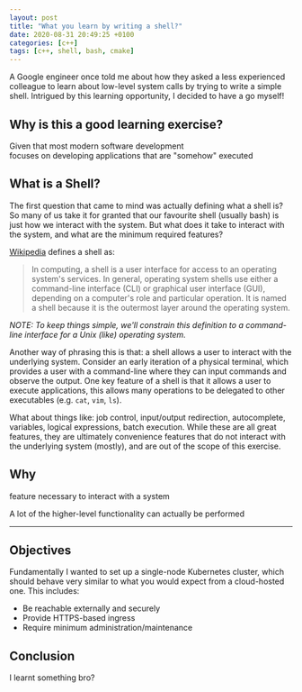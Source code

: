 ```yaml
---
layout: post
title: "What you learn by writing a shell?"
date: 2020-08-31 20:49:25 +0100
categories: [c++]
tags: [c++, shell, bash, cmake]
---
```


A Google engineer once told me about how they asked a less experienced colleague to learn about low-level system calls by trying to write a simple shell. Intrigued by this learning opportunity, I decided to have a go myself!

## Why is this a good learning exercise?

Given that most modern software development  
focuses on developing applications that are "somehow" executed



## What is a Shell?

The first question that came to mind was actually defining what a shell is? So many of us take it for granted that our favourite shell (usually bash) is just how we interact with the system. But what does it take to interact with the system, and what are the minimum required features?

[Wikipedia](https://en.wikipedia.org/wiki/Shell_(computing)) defines a shell as:

> In computing, a shell is a user interface for access to an operating system's services. In general, operating system shells use either a command-line interface (CLI) or graphical user interface (GUI), depending on a computer's role and particular operation. It is named a shell because it is the outermost layer around the operating system.

*NOTE: To keep things simple, we'll constrain this definition to a command-line interface for a Unix (like) operating system.*

Another way of phrasing this is that: a shell allows a user to interact with the underlying system. Consider an early iteration of a physical terminal, which provides a user with a command-line where they can input commands and observe the output. One key feature of a shell is that it allows a user to execute applications, this allows many operations to be delegated to other executables (e.g. `cat`, `vim`, `ls`).

What about things like: job control, input/output redirection, autocomplete, variables, logical expressions, batch execution. While these are all great features, they are ultimately convenience features that do not interact with the underlying system (mostly), and are out of the scope of this exercise.

## Why

feature necessary to interact with a system

A lot of the higher-level functionality can actually be performed


---

## Objectives

Fundamentally I wanted to set up a single-node Kubernetes cluster, which should behave very similar to what you would expect from a cloud-hosted one. This includes:

- Be reachable externally and securely
- Provide HTTPS-based ingress
- Require minimum administration/maintenance

## Conclusion

I learnt something bro?